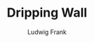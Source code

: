 ---  
layout: p5js
author: "Ludwig Frank"
author-url: http://ludwigfrank.com
title: Dripping Wall
tags:
  - P5.js
  - chance
permalink: /color/dripping-wall/
summary: I imitate Pollock.
---